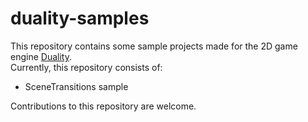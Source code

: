 # duality-samples
This repository contains some sample projects made for the 2D game engine [Duality](https://github.com/AdamsLair/duality).  
Currently, this repository consists of:
* SceneTransitions sample

Contributions to this repository are welcome.
